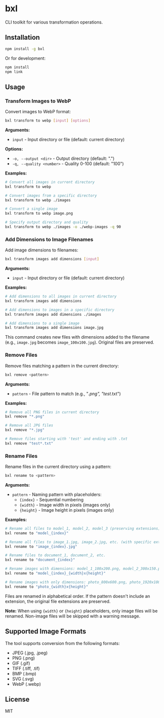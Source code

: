 # bxl

CLI toolkit for various transformation operations.

## Installation

```bash
npm install -g bxl
```

Or for development:

```bash
npm install
npm link
```

## Usage

### Transform Images to WebP

Convert images to WebP format:

```bash
bxl transform to webp [input] [options]
```

**Arguments:**

- `input` - Input directory or file (default: current directory)

**Options:**

- `-o, --output <dir>` - Output directory (default: ".")
- `-q, --quality <number>` - Quality 0-100 (default: "100")

**Examples:**

```bash
# Convert all images in current directory
bxl transform to webp

# Convert images from a specific directory
bxl transform to webp ./images

# Convert a single image
bxl transform to webp image.png

# Specify output directory and quality
bxl transform to webp ./images -o ./webp-images -q 90
```

### Add Dimensions to Image Filenames

Add image dimensions to filenames:

```bash
bxl transform images add dimensions [input]
```

**Arguments:**

- `input` - Input directory or file (default: current directory)

**Examples:**

```bash
# Add dimensions to all images in current directory
bxl transform images add dimensions

# Add dimensions to images in a specific directory
bxl transform images add dimensions ./images

# Add dimensions to a single image
bxl transform images add dimensions image.jpg
```

This command creates new files with dimensions added to the filename (e.g., `image.jpg` becomes `image_100x100.jpg`). Original files are preserved.

### Remove Files

Remove files matching a pattern in the current directory:

```bash
bxl remove <pattern>
```

**Arguments:**

- `pattern` - File pattern to match (e.g., "_.png", "test_.txt")

**Examples:**

```bash
# Remove all PNG files in current directory
bxl remove "*.png"

# Remove all JPG files
bxl remove "*.jpg"

# Remove files starting with 'test' and ending with .txt
bxl remove "test*.txt"
```

### Rename Files

Rename files in the current directory using a pattern:

```bash
bxl rename to <pattern>
```

**Arguments:**

- `pattern` - Naming pattern with placeholders:
  - `{index}` - Sequential numbering
  - `{width}` - Image width in pixels (images only)
  - `{height}` - Image height in pixels (images only)

**Examples:**

```bash
# Rename all files to model_1, model_2, model_3 (preserving extensions)
bxl rename to "model_{index}"

# Rename all files to image_1.jpg, image_2.jpg, etc. (with specific extension)
bxl rename to "image_{index}.jpg"

# Rename files to document_1, document_2, etc.
bxl rename to "document_{index}"

# Rename images with dimensions: model_1_100x200.png, model_2_300x150.png, etc.
bxl rename to "model_{index}_{width}x{height}"

# Rename images with only dimensions: photo_800x600.png, photo_1920x1080.jpg, etc.
bxl rename to "photo_{width}x{height}"
```

Files are renamed in alphabetical order. If the pattern doesn't include an extension, the original file extensions are preserved.

**Note:** When using `{width}` or `{height}` placeholders, only image files will be renamed. Non-image files will be skipped with a warning message.

## Supported Image Formats

The tool supports conversion from the following formats:

- JPEG (.jpg, .jpeg)
- PNG (.png)
- GIF (.gif)
- TIFF (.tiff, .tif)
- BMP (.bmp)
- SVG (.svg)
- WebP (.webp)

## License

MIT
